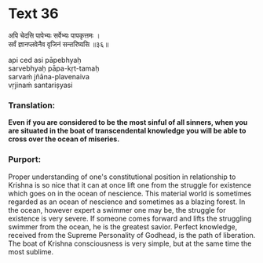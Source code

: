 # Text 36

अपि चेदसि पापेभ्यः सर्वेभ्यः पापकृत्तमः ।  
सर्वं ज्ञानप्लवेनैव वृजिनं सन्तरिष्यसि ॥३६॥

api ced asi pāpebhyaḥ  
sarvebhyaḥ pāpa-kṛt-tamaḥ  
sarvaḿ jñāna-plavenaiva  
vṛjinaḿ santariṣyasi



### Translation:

**Even if you are considered to be the most sinful of all sinners, when you are situated in the boat of transcendental knowledge you will be able to cross over the ocean of miseries.**

### Purport:

Proper understanding of one's constitutional position in relationship to Krishna is so nice that it can at once lift one from the struggle for existence which goes on in the ocean of nescience. This material world is sometimes regarded as an ocean of nescience and sometimes as a blazing forest. In the ocean, however expert a swimmer one may be, the struggle for existence is very severe. If someone comes forward and lifts the struggling swimmer from the ocean, he is the greatest savior. Perfect knowledge, received from the Supreme Personality of Godhead, is the path of liberation. The boat of Krishna consciousness is very simple, but at the same time the most sublime.